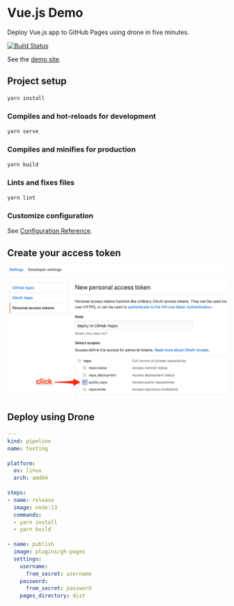 # Vue.js Demo

Deploy Vue.js app to GitHub Pages using drone in five minutes.

[![Build Status](https://cloud.drone.io/api/badges/go-training/vue-gh-pages-demo/status.svg)](https://cloud.drone.io/go-training/vue-gh-pages-demo)

See the [demo site](https://go-training.github.io/vue-gh-pages-demo/).

## Project setup

```sh
yarn install
```

### Compiles and hot-reloads for development

```sh
yarn serve
```

### Compiles and minifies for production

```sh
yarn build
```

### Lints and fixes files

```sh
yarn lint
```

### Customize configuration

See [Configuration Reference](https://cli.vuejs.org/config/).

## Create your access token

![screen](./screenshots/New_personal_access_token.png)

## Deploy using Drone

```yml
---
kind: pipeline
name: testing

platform:
  os: linux
  arch: amd64

steps:
- name: release
  image: node:13
  commands:
  - yarn install
  - yarn build

- name: publish
  image: plugins/gh-pages
  settings:
    username:
      from_secret: username
    password:
      from_secret: password
    pages_directory: dist
```
